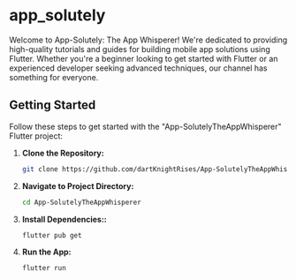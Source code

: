 # app_solutely

Welcome to App-Solutely: The App Whisperer! We're dedicated to providing high-quality tutorials and guides for building mobile app solutions using Flutter. Whether you're a beginner looking to get started with Flutter or an experienced developer seeking advanced techniques, our channel has something for everyone.

## Getting Started

Follow these steps to get started with the "App-SolutelyTheAppWhisperer" Flutter project:

1. **Clone the Repository:**
   ```bash
   git clone https://github.com/dartKnightRises/App-SolutelyTheAppWhisperer.git

2. **Navigate to Project Directory:**
   ```bash
   cd App-SolutelyTheAppWhisperer

3. **Install Dependencies::**
   ```bash
   flutter pub get

4. **Run the App:**
   ```bash
   flutter run

   

